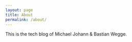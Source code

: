 ```yaml
---
layout: page
title: About
permalink: /about/
---
```


This is the tech blog of Michael Johann & Bastian Wegge.